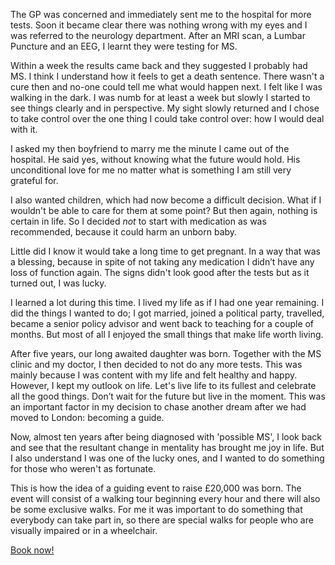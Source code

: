 The GP was concerned and immediately sent me to the hospital for more
tests. Soon it became clear there was nothing wrong with my eyes and I was
referred to the neurology department. After an MRI scan, a Lumbar Puncture
and an EEG, I learnt they were testing for MS.

Within a week the results came back and they suggested I probably had MS.
I think I understand how it feels to get a death sentence. There wasn't a
cure then and no-one could tell me what would happen next. I felt like I
was walking in the dark. I was numb for at least a week but slowly I
started to see things clearly and in perspective. My sight slowly returned
and I chose to take control over the one thing I could take control over:
how I would deal with it.

I asked my then boyfriend to marry me the minute I came out of the
hospital. He said yes, without knowing what the future would hold. His
unconditional love for me no matter what is something I am still very
grateful for.

I also wanted children, which had now become a difficult decision. What if
I wouldn't be able to care for them at some point? But then again, nothing
is certain in life. So I decided *not* to start with medication as was
recommended, because it could harm an unborn baby.

Little did I know it would take a long time to get pregnant. In a way that
was a blessing, because in spite of not taking any medication I didn’t have
any loss of function again. The signs didn't look good after the tests but
as it turned out, I was lucky.

I learned a lot during this time. I lived my life as if I had one year
remaining. I did the things I wanted to do; I got married, joined a
political party, travelled, became a senior policy advisor and went back to
teaching for a couple of months. But most of all I enjoyed the small
things that make life worth living.

After five years, our long awaited daughter was born. Together with the MS
clinic and my doctor, I then decided to not do any more tests. This was
mainly because I was content with my life and felt healthy and happy.
However, I kept my outlook on life. Let's live life to its fullest and
celebrate all the good things. Don’t wait for the future but live in the
moment. This was an important factor in my decision to chase another dream
after we had moved to London: becoming a guide.

Now, almost ten years after being diagnosed with 'possible MS', I look back
and see that the resultant change in mentality has brought me joy in life.
But I also understand I was one of the lucky ones, and I wanted to do
something for those who weren't as fortunate.

This is how the idea of a guiding event to raise £20,000 was born. The
event will consist of a walking tour beginning every hour and there will
also be some exclusive walks. For me it was important to do something that
everybody can take part in, so there are special walks for people who are
visually impaired or in a wheelchair.

[Book now!](/index.html#walks)
